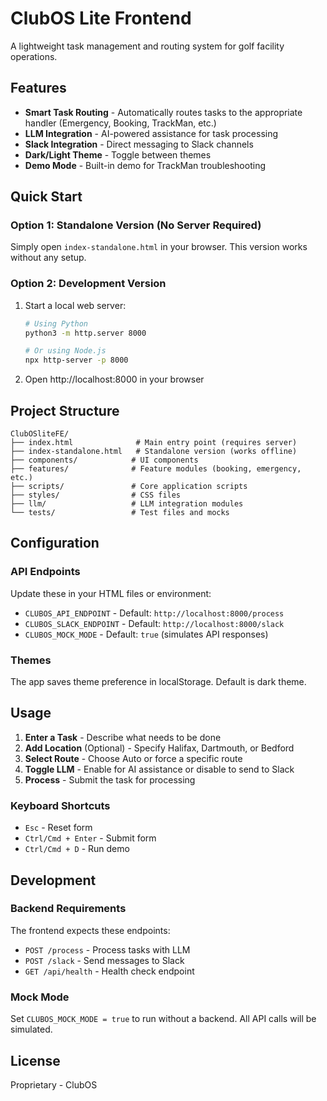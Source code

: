 # ClubOS Lite Frontend

A lightweight task management and routing system for golf facility operations.

## Features

- **Smart Task Routing** - Automatically routes tasks to the appropriate handler (Emergency, Booking, TrackMan, etc.)
- **LLM Integration** - AI-powered assistance for task processing
- **Slack Integration** - Direct messaging to Slack channels
- **Dark/Light Theme** - Toggle between themes
- **Demo Mode** - Built-in demo for TrackMan troubleshooting

## Quick Start

### Option 1: Standalone Version (No Server Required)
Simply open `index-standalone.html` in your browser. This version works without any setup.

### Option 2: Development Version
1. Start a local web server:
   ```bash
   # Using Python
   python3 -m http.server 8000
   
   # Or using Node.js
   npx http-server -p 8000
   ```

2. Open http://localhost:8000 in your browser

## Project Structure

```
ClubOSliteFE/
├── index.html              # Main entry point (requires server)
├── index-standalone.html   # Standalone version (works offline)
├── components/            # UI components
├── features/              # Feature modules (booking, emergency, etc.)
├── scripts/               # Core application scripts
├── styles/                # CSS files
├── llm/                   # LLM integration modules
└── tests/                 # Test files and mocks
```

## Configuration

### API Endpoints
Update these in your HTML files or environment:
- `CLUBOS_API_ENDPOINT` - Default: `http://localhost:8000/process`
- `CLUBOS_SLACK_ENDPOINT` - Default: `http://localhost:8000/slack`
- `CLUBOS_MOCK_MODE` - Default: `true` (simulates API responses)

### Themes
The app saves theme preference in localStorage. Default is dark theme.

## Usage

1. **Enter a Task** - Describe what needs to be done
2. **Add Location** (Optional) - Specify Halifax, Dartmouth, or Bedford
3. **Select Route** - Choose Auto or force a specific route
4. **Toggle LLM** - Enable for AI assistance or disable to send to Slack
5. **Process** - Submit the task for processing

### Keyboard Shortcuts
- `Esc` - Reset form
- `Ctrl/Cmd + Enter` - Submit form
- `Ctrl/Cmd + D` - Run demo

## Development

### Backend Requirements
The frontend expects these endpoints:
- `POST /process` - Process tasks with LLM
- `POST /slack` - Send messages to Slack
- `GET /api/health` - Health check endpoint

### Mock Mode
Set `CLUBOS_MOCK_MODE = true` to run without a backend. All API calls will be simulated.

## License

Proprietary - ClubOS
